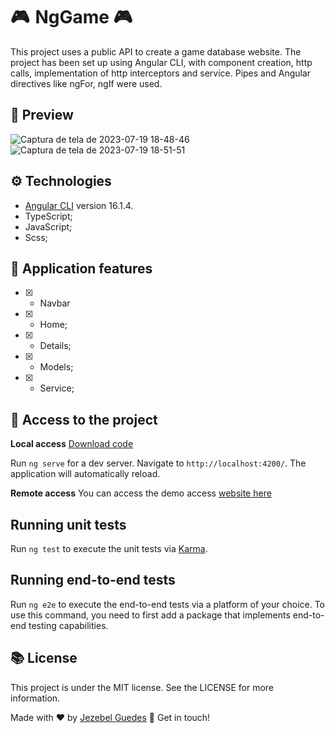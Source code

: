 # 🎮  NgGame 🎮 

This project uses a public API to create a game database website. The project has been set up using Angular CLI, with component creation, http calls, implementation of http interceptors and service. Pipes and Angular directives like ngFor, ngIf were used.


##  👀 Preview
![Captura de tela de 2023-07-19 18-48-46](https://github.com/Jezebel1990/ng-video-game-db/assets/75287031/576df109-0af4-437c-9de3-409e3a0f52ae)
![Captura de tela de 2023-07-19 18-51-51](https://github.com/Jezebel1990/ng-video-game-db/assets/75287031/feb4ed17-4021-466f-a4d2-4bcd16d2984e)



## ⚙️ Technologies
 - [Angular CLI](https://github.com/angular/angular-cli) version 16.1.4.
 - TypeScript;
 - JavaScript;
 - Scss;


## 🎯 Application features
 -  [x] - Navbar
  - [x] - Home;
  - [x] - Details;
  - [x] - Models;
  - [x] - Service;
        
## 📂  Access to the project

 **Local access**
[Download code](https://github.com/Jezebel1990/ng-video-game-db.git)

Run `ng serve` for a dev server. Navigate to `http://localhost:4200/`. The application will automatically reload.

 **Remote access**
You can access the demo access [website here](https://ng-video-game-lqesvqxiy-jezebel1990.vercel.app/)


## Running unit tests

Run `ng test` to execute the unit tests via [Karma](https://karma-runner.github.io).

## Running end-to-end tests

Run `ng e2e` to execute the end-to-end tests via a platform of your choice. To use this command, you need to first add a package that implements end-to-end testing capabilities.

##  📚 License
This project is under the MIT license. See the LICENSE for more information.

Made with ♥ by [Jezebel Guedes](https://www.linkedin.com/in/jezebel-guedes/) 👋 Get in touch!